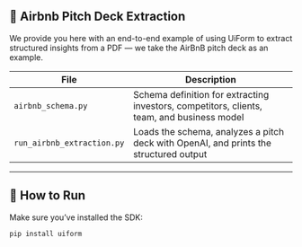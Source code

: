 ## 🏢 Airbnb Pitch Deck Extraction

We provide you here with an end-to-end example of using UiForm to extract structured insights from a PDF — we take the AirBnB pitch deck as an example.

| File | Description |
|------|-------------|
| `airbnb_schema.py` | Schema definition for extracting investors, competitors, clients, team, and business model |
| `run_airbnb_extraction.py` | Loads the schema, analyzes a pitch deck with OpenAI, and prints the structured output |

---

## 🧪 How to Run

Make sure you’ve installed the SDK:

```bash
pip install uiform